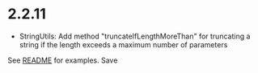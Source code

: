 # 2.2.11

- StringUtils: Add method "truncateIfLengthMoreThan" for truncating a string if the length exceeds a maximum number of parameters

See [README](https://github.com/novoda/gradle-android-command-plugin/blob/master/README.md) for examples.
 Save